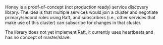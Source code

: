Honey is a proof-of-concept (not production ready) service discovery library. The idea is that multiple services would join a cluster and negotiate primary/second roles using Raft, and subscribers (i.e., other services that make use of this cluster) can subscribe for changes in that cluster. 

The library does not yet implement Raft, it currently uses heartbeats and has no concept of master/slave. 
